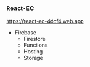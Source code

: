### React-EC

https://react-ec-4dcf4.web.app

* Firebase
    * Firestore
    * Functions
    * Hosting
    * Storage
